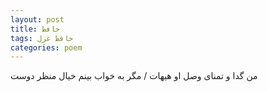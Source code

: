 ```yaml
---
layout: post
title: حافظ
tags: حافظ غزل
categories: poem
---
```


من گدا و تمنای وصل او هیهات / مگر به خواب بینم خیال منظر دوست